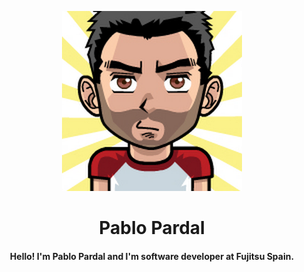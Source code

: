 <p align="center">
  <img src="https://github.com/Pardal99/Pardal99/blob/master/profile_image.png?raw=true" alt="Profile image"/>
</p>
<h1 align="center">
  Pablo Pardal
  <br>
</h1>

<h4 align="center">Hello! I'm Pablo Pardal and I'm software developer at Fujitsu Spain.</h4>
